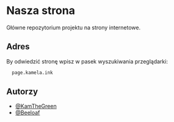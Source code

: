 
# Nasza strona

Główne repozytorium projektu na strony internetowe.







## Adres

By odwiedzić stronę wpisz w pasek wyszukiwania przeglądarki:

```bash
  page.kamela.ink
```







## Autorzy

- [@KamTheGreen](https://www.github.com/KamTheGreen)
- [@Beeloaf](https://www.github.com/Beeloaf)



